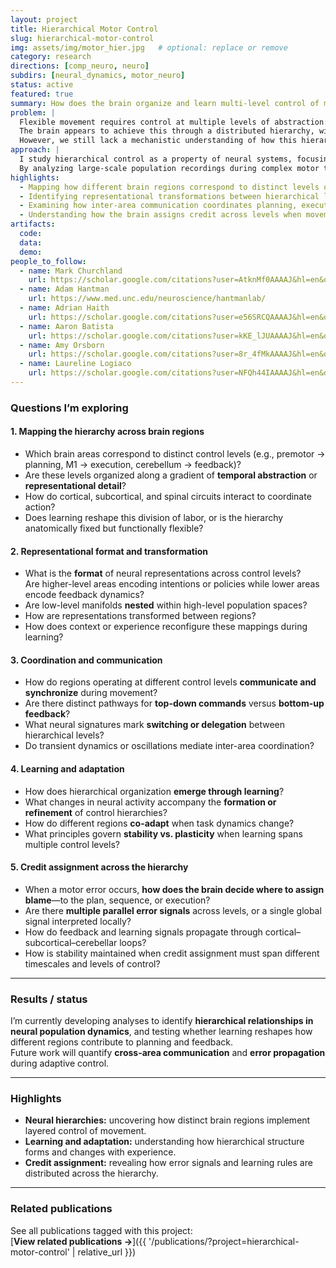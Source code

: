 ```yaml
---
layout: project
title: Hierarchical Motor Control
slug: hierarchical-motor-control
img: assets/img/motor_hier.jpg   # optional: replace or remove
category: research
directions: [comp_neuro, neuro]
subdirs: [neural_dynamics, motor_neuro]
status: active
featured: true
summary: How does the brain organize and learn multi-level control of movement across regions and timescales?
problem: |
  Flexible movement requires control at multiple levels of abstraction: from high-level planning to low-level feedback. 
  The brain appears to achieve this through a distributed hierarchy, with different areas operating on distinct timescales and representational granularities. 
  However, we still lack a mechanistic understanding of how this hierarchy is formed, represented, and updated through learning.
approach: |
  I study hierarchical control as a property of neural systems, focusing on how different brain regions contribute to separate levels of control and how these levels interact and adapt over time. 
  By analyzing large-scale population recordings during complex motor tasks, I aim to uncover the neural mechanisms that allow hierarchical organization to emerge and to identify how learning signals and credit assignment are distributed across this hierarchy.
highlights:
  - Mapping how different brain regions correspond to distinct levels of the motor hierarchy.
  - Identifying representational transformations between hierarchical levels.
  - Examining how inter-area communication coordinates planning, execution, and feedback.
  - Understanding how the brain assigns credit across levels when movement errors occur.
artifacts:
  code:
  data:
  demo:
people_to_follow:
  - name: Mark Churchland
    url: https://scholar.google.com/citations?user=AtknMf0AAAAJ&hl=en&oi=ao
  - name: Adam Hantman
    url: https://www.med.unc.edu/neuroscience/hantmanlab/
  - name: Adrian Haith
    url: https://scholar.google.com/citations?user=e56SRCQAAAAJ&hl=en&oi=ao
  - name: Aaron Batista
    url: https://scholar.google.com/citations?user=kKE_lJUAAAAJ&hl=en&oi=ao
  - name: Amy Orsborn
    url: https://scholar.google.com/citations?user=8r_4fMkAAAAJ&hl=en&oi=ao
  - name: Laureline Logiaco
    url: https://scholar.google.com/citations?user=NFQh44IAAAAJ&hl=en&oi=ao
---
```


### Questions I’m exploring

#### 1. Mapping the hierarchy across brain regions
- Which brain areas correspond to distinct control levels (e.g., premotor → planning, M1 → execution, cerebellum → feedback)?  
- Are these levels organized along a gradient of **temporal abstraction** or **representational detail**?  
- How do cortical, subcortical, and spinal circuits interact to coordinate action?  
- Does learning reshape this division of labor, or is the hierarchy anatomically fixed but functionally flexible?

#### 2. Representational format and transformation
- What is the **format** of neural representations across control levels?  
  Are higher-level areas encoding intentions or policies while lower areas encode feedback dynamics?  
- Are low-level manifolds **nested** within high-level population spaces?  
- How are representations transformed between regions?  
- How does context or experience reconfigure these mappings during learning?

#### 3. Coordination and communication
- How do regions operating at different control levels **communicate and synchronize** during movement?  
- Are there distinct pathways for **top-down commands** versus **bottom-up feedback**?  
- What neural signatures mark **switching or delegation** between hierarchical levels?  
- Do transient dynamics or oscillations mediate inter-area coordination?

#### 4. Learning and adaptation
- How does hierarchical organization **emerge through learning**?  
- What changes in neural activity accompany the **formation or refinement** of control hierarchies?  
- How do different regions **co-adapt** when task dynamics change?  
- What principles govern **stability vs. plasticity** when learning spans multiple control levels?

#### 5. Credit assignment across the hierarchy
- When a motor error occurs, **how does the brain decide where to assign blame**—to the plan, sequence, or execution?  
- Are there **multiple parallel error signals** across levels, or a single global signal interpreted locally?  
- How do feedback and learning signals propagate through cortical–subcortical–cerebellar loops?  
- How is stability maintained when credit assignment must span different timescales and levels of control?

---

### Results / status
I’m currently developing analyses to identify **hierarchical relationships in neural population dynamics**, and testing whether learning reshapes how different regions contribute to planning and feedback.  
Future work will quantify **cross-area communication** and **error propagation** during adaptive control.

---

### Highlights
- **Neural hierarchies:** uncovering how distinct brain regions implement layered control of movement.  
- **Learning and adaptation:** understanding how hierarchical structure forms and changes with experience.  
- **Credit assignment:** revealing how error signals and learning rules are distributed across the hierarchy.

---

### Related publications
See all publications tagged with this project:  
[**View related publications →**]({{ '/publications/?project=hierarchical-motor-control' | relative_url }})